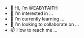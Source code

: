- 👋 Hi, I’m @EABYFAITH
- 👀 I’m interested in ...
- 🌱 I’m currently learning ...
- 💞️ I’m looking to collaborate on ...
- 📫 How to reach me ...

<!---
EABYFAITH/EABYFAITH is a ✨ special ✨ repository because its `README.md` (this file) appears on your GitHub profile.
You can click the Preview link to take a look at your changes.
--->
